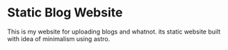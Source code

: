 # Static Blog Website
This is my website for uploading blogs and whatnot. its static website built with idea of minimalism using astro.
